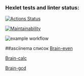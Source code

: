 ### Hexlet tests and linter status:
[![Actions Status](https://github.com/bobonYa/php-project-lvl1/workflows/hexlet-check/badge.svg)](https://github.com/bobonYa/php-project-lvl1/actions)


[![Maintainability](https://api.codeclimate.com/v1/badges/a99a88d28ad37a79dbf6/maintainability)](https://codeclimate.com/github/codeclimate/codeclimate/maintainability)


![example workflow](https://github.com/bobonYa/php-project-lvl1/actions/workflows/first.yml/badge.svg)

##asciinema список
[Brain-even](https://asciinema.org/a/VoFkw0ENEDnVzHxEgnU4qKwCF)

[Brain-calc](https://asciinema.org/a/mimDKdNoxRUxouEwuhWTLEBU4)

[Brain-gcd](https://asciinema.org/a/B3eXBdyZZKR3vscneb3eGx8mn)
